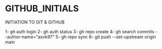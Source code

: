 # GITHUB_INITIALS
INITIATION TO GIT &amp; GITHUB


1- gh auth login
2- gh auth status
3- gh repo create
4- gh search commits --author-name="asvk97"
5- gh repo sync
6- git push --set-upstream origin main
